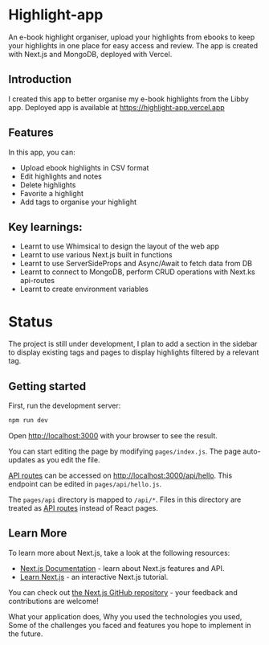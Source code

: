 

# Highlight-app 
An e-book highlight organiser, upload your highlights from ebooks to keep your highlights in one place for easy access and review. The app is created with Next.js and MongoDB, deployed with Vercel.

## Introduction 
I created this app to better organise my e-book highlights from the Libby app. Deployed app is available at https://highlight-app.vercel.app

## Features
In this app, you can: 
- Upload ebook highlights in CSV format 
- Edit highlights and notes 
- Delete highlights 
- Favorite a highlight 
- Add tags to organise your highlight


## Key learnings: 
- Learnt to use Whimsical to design the layout of the web app 
- Learnt to use various Next.js built in functions 
- Learnt to use ServerSideProps and Async/Await to fetch data from DB 
- Learnt to connect to MongoDB, perform CRUD operations with Next.ks api-routes 
- Learnt to create environment variables 

# Status
The project is still under development, I plan to add a section in the sidebar to display existing tags and pages to display highlights filtered by a relevant tag. 


## Getting started
First, run the development server:

```bash
npm run dev

```

Open [http://localhost:3000](http://localhost:3000) with your browser to see the result.

You can start editing the page by modifying `pages/index.js`. The page auto-updates as you edit the file.

[API routes](https://nextjs.org/docs/api-routes/introduction) can be accessed on [http://localhost:3000/api/hello](http://localhost:3000/api/hello). This endpoint can be edited in `pages/api/hello.js`.

The `pages/api` directory is mapped to `/api/*`. Files in this directory are treated as [API routes](https://nextjs.org/docs/api-routes/introduction) instead of React pages.

## Learn More

To learn more about Next.js, take a look at the following resources:

- [Next.js Documentation](https://nextjs.org/docs) - learn about Next.js features and API.
- [Learn Next.js](https://nextjs.org/learn) - an interactive Next.js tutorial.

You can check out [the Next.js GitHub repository](https://github.com/vercel/next.js/) - your feedback and contributions are welcome!

What your application does,
Why you used the technologies you used,
Some of the challenges you faced and features you hope to implement in the future.


